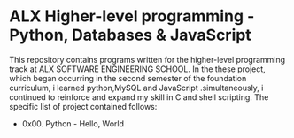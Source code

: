 # ALX Higher-level programming - Python, Databases & JavaScript

This repository contains programs written for the higher-level programming track at ALX SOFTWARE ENGINEERING SCHOOL. In the these project, which began occurring in the second semester of the foundation curriculum, i learned python,MySQL and JavaScript .simultaneously, i continued to reinforce and expand my skill in C and shell scripting. The specific list of project contained follows:

+  0x00. Python - Hello, World
